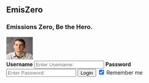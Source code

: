 ## EmisZero

### Emissions Zero, Be the Hero.
   <div class="imgcontainer">
        <img src="prof.jpg" width ="70" height = "60" alt="Avatar" class="avatar">
    </div>
    <div class="container">
        <label for="uname"><b>Username</b></label>
            <input type="text" placeholder="Enter Username:" name="uname" required>
        <label for="psw"><b>Password</b></label>
            <input type="password" placeholder="Enter Password:" name="psw" required>
        <button action="https://projectemiszero.github.io/Home-Page/" type="submit">Login</button>
        <label>
        <input type="checkbox" checked="checked" name="remember"> Remember me
        </label>
    </div>


